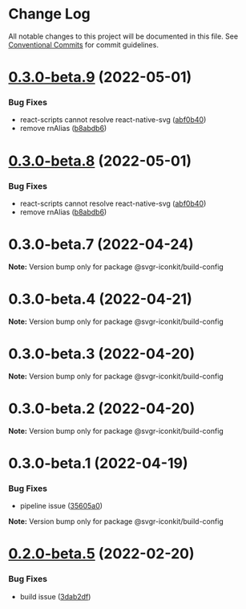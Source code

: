 # Change Log

All notable changes to this project will be documented in this file.
See [Conventional Commits](https://conventionalcommits.org) for commit guidelines.

# [0.3.0-beta.9](https://github.com/svgr-iconkit/svgr-iconkit/compare/v0.3.0-beta.3...v0.3.0-beta.9) (2022-05-01)


### Bug Fixes

* react-scripts cannot resolve react-native-svg ([abf0b40](https://github.com/svgr-iconkit/svgr-iconkit/commit/abf0b4062e1fccd1a46b6d8587af068e2a466346))
* remove rnAlias ([b8abdb6](https://github.com/svgr-iconkit/svgr-iconkit/commit/b8abdb6cb5933123ce1dc7456ba7b533ed4e7787))





# [0.3.0-beta.8](https://github.com/svgr-iconkit/svgr-iconkit/compare/v0.3.0-beta.3...v0.3.0-beta.8) (2022-05-01)


### Bug Fixes

* react-scripts cannot resolve react-native-svg ([abf0b40](https://github.com/svgr-iconkit/svgr-iconkit/commit/abf0b4062e1fccd1a46b6d8587af068e2a466346))
* remove rnAlias ([b8abdb6](https://github.com/svgr-iconkit/svgr-iconkit/commit/b8abdb6cb5933123ce1dc7456ba7b533ed4e7787))





# 0.3.0-beta.7 (2022-04-24)

**Note:** Version bump only for package @svgr-iconkit/build-config





# 0.3.0-beta.4 (2022-04-21)

**Note:** Version bump only for package @svgr-iconkit/build-config





# 0.3.0-beta.3 (2022-04-20)

**Note:** Version bump only for package @svgr-iconkit/build-config





# 0.3.0-beta.2 (2022-04-20)

**Note:** Version bump only for package @svgr-iconkit/build-config





# 0.3.0-beta.1 (2022-04-19)


### Bug Fixes

* pipeline issue ([35605a0](https://github.com/svgr-iconkit/svgr-iconkit/commit/35605a00d60b4ec4a944048c9e1e32718a448878))







**Note:** Version bump only for package @svgr-iconkit/build-config





# [0.2.0-beta.5](https://github.com/svgr-iconkit/svgr-iconkit/compare/v0.2.0-beta.4...v0.2.0-beta.5) (2022-02-20)


### Bug Fixes

* build issue ([3dab2df](https://github.com/svgr-iconkit/svgr-iconkit/commit/3dab2df75ea78e536c20e3ede7ab011aca7d86f4))
